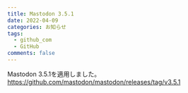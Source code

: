 ```yaml
---
title: Mastodon 3.5.1
date: 2022-04-09
categories: お知らせ
tags:
  - github_com
  - GitHub
comments: false
---
```


Mastodon 3.5.1を適用しました。
https://github.com/mastodon/mastodon/releases/tag/v3.5.1
